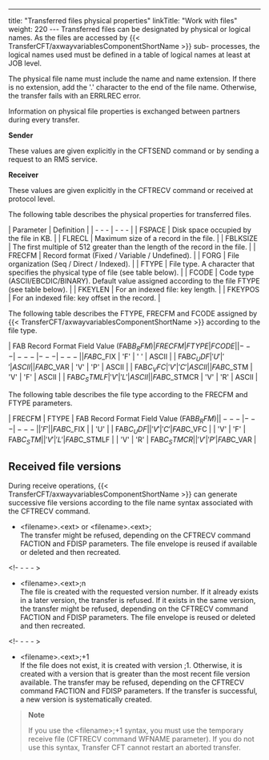 ---
title: "Transferred files physical properties"
linkTitle: "Work with files"
weight: 220
--- Transferred files can be designated by physical or logical names. As the files are accessed by {{< TransferCFT/axwayvariablesComponentShortName  >}} sub- processes, the logical names used must be defined in a table of logical names at least at JOB level.

The physical file name must include the name and name extension. If there is no extension, add the '.' character to the end of the file name. Otherwise, the transfer fails with an ERRLREC error.

Information on physical file properties is exchanged between partners during every transfer.

****Sender****

These values are given explicitly in the CFTSEND command or by sending a request to an RMS service.

****Receiver****

These values are given explicitly in the CFTRECV command or received at protocol level.

The following table describes the physical properties for transferred files.

| Parameter  | Definition  |
| - - - | - - - |
| FSPACE | Disk space occupied by the file in KB. |
| FLRECL | Maximum size of a record in the file. |
| FBLKSIZE | The first multiple of 512 greater than the length of the record in the file. |
| FRECFM | Record format (Fixed / Variable / Undefined). |
| FORG | File organization (Seq / Direct / Indexed). |
| FTYPE | File type. A character that specifies the physical type of file (see table below). |
| FCODE | Code type (ASCII/EBCDIC/BINARY). Default value assigned according to the file FTYPE (see table below). |
| FKEYLEN | For an indexed file: key length. |
| FKEYPOS | For an indexed file: key offset in the record. |

The following table describes the FTYPE, FRECFM and FCODE assigned by {{< TransferCFT/axwayvariablesComponentShortName  >}} according to the file type.

| FAB Record Format Field Value (FAB$B_RFM)  | FRECFM  | FTYPE  | FCODE  |
| - - - | - - - | - - - | - - - |
| FAB$C_FIX | 'F' | ' ' | ASCII |
| FAB$C_UDF | 'U' | ' ' | ASCII |
| FAB$C_VAR | 'V' | 'P' | ASCII |
| FAB$C_VFC | 'V' | 'C' | ASCII |
| FAB$C_STM | 'V' | 'F' | ASCII |
| FAB$C_STMLF | 'V' | 'L' | ASCII |
| FAB$C_STMCR | 'V' | 'R' | ASCII |

The following table describes the file type according to the FRECFM and FTYPE parameters.

| FRECFM  | FTYPE  | FAB Record Format Field Value (FAB$B_RFM)  |
| - - - | - - - | - - - |
| 'F' |   | FAB$C_FIX |
| 'U' |   | FAB$C_UDF |
| 'V' | 'C' | FAB$C_VFC |
| 'V' | 'F' | FAB$C_STM |
| 'V' | 'L' | FAB$C_STMLF |
| 'V' | 'R' | FAB$C_STMCR |
| 'V' | 'P' | FAB$C_VAR |

## Received file versions

During receive operations, {{< TransferCFT/axwayvariablesComponentShortName  >}} can generate successive file versions according to the file name syntax associated with the CFTRECV command.

- &lt;filename>.&lt;ext> or &lt;filename>.&lt;ext>;  
    The transfer might be refused, depending on the CFTRECV command FACTION and FDISP parameters. The file envelope is reused if available or deleted and then recreated.

<!- - - - >

- &lt;filename>.&lt;ext>;n   
    The file is created with the requested version number. If it already exists in a later version, the transfer is refused. If it exists in the same version, the transfer might be refused, depending on the CFTRECV command FACTION and FDISP parameters. The file envelope is reused or deleted and then recreated.

<!- - - - >

- &lt;filename>.&lt;ext>;+1   
    If the file does not exist, it is created with version ;1. Otherwise, it is created with a version that is greater than the most recent file version available. The transfer may be refused, depending on the CFTRECV command FACTION and FDISP parameters. If the transfer is successful, a new version is systematically created.

> **Note**
>
> If you use the &lt;filename>;+1 syntax, you must use the temporary receive file (CFTRECV command WFNAME parameter). If you do not use this syntax, Transfer CFT cannot restart an aborted transfer.
